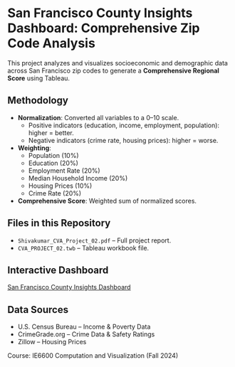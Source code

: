 # San Francisco County Insights Dashboard: Comprehensive Zip Code Analysis

This project analyzes and visualizes socioeconomic and demographic data across San Francisco zip codes to generate a **Comprehensive Regional Score** using Tableau.  

## Methodology
- **Normalization**: Converted all variables to a 0–10 scale.
  - Positive indicators (education, income, employment, population): higher = better.
  - Negative indicators (crime rate, housing prices): higher = worse.
- **Weighting**:  
  - Population (10%)  
  - Education (20%)  
  - Employment Rate (20%)  
  - Median Household Income (20%)  
  - Housing Prices (10%)  
  - Crime Rate (20%)  
- **Comprehensive Score**: Weighted sum of normalized scores.

## Files in this Repository
- `Shivakumar_CVA_Project_02.pdf` – Full project report.
- `CVA_PROJECT_02.twb` – Tableau workbook file.

## Interactive Dashboard
[San Francisco County Insights Dashboard](https://public.tableau.com/app/profile/shivakumar.hassan.lokesh/viz/SanFranciscoCountyInsightsDashboardComprehensiveZipCodeAnalysis/Dashboard1)

## Data Sources
- U.S. Census Bureau – Income & Poverty Data  
- CrimeGrade.org – Crime Data & Safety Ratings  
- Zillow – Housing Prices  

  
Course: IE6600 Computation and Visualization (Fall 2024)
